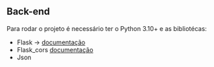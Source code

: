 ## Back-end

Para rodar o projeto é necessário ter o Python 3.10+ e as bibliotécas:

* Flask -> [documentação](https://flask-ptbr.readthedocs.io/en/latest/installation.html)
* Flask_cors [documentação](https://flask-cors.readthedocs.io/en/latest/)
* Json